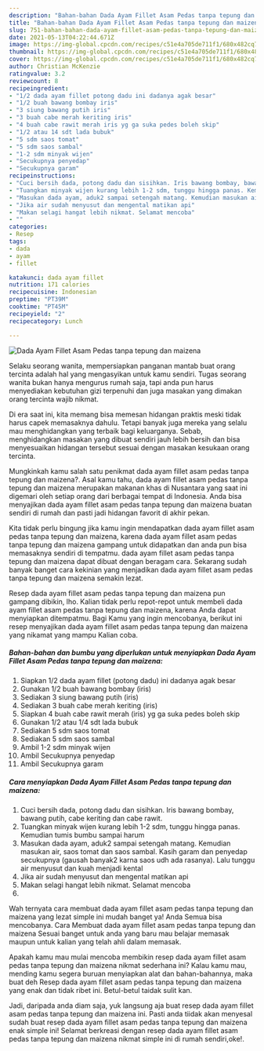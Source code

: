 ```yaml
---
description: "Bahan-bahan Dada Ayam Fillet Asam Pedas tanpa tepung dan maizena yang enak Untuk Jualan"
title: "Bahan-bahan Dada Ayam Fillet Asam Pedas tanpa tepung dan maizena yang enak Untuk Jualan"
slug: 751-bahan-bahan-dada-ayam-fillet-asam-pedas-tanpa-tepung-dan-maizena-yang-enak-untuk-jualan
date: 2021-05-13T04:22:44.671Z
image: https://img-global.cpcdn.com/recipes/c51e4a705de711f1/680x482cq70/dada-ayam-fillet-asam-pedas-tanpa-tepung-dan-maizena-foto-resep-utama.jpg
thumbnail: https://img-global.cpcdn.com/recipes/c51e4a705de711f1/680x482cq70/dada-ayam-fillet-asam-pedas-tanpa-tepung-dan-maizena-foto-resep-utama.jpg
cover: https://img-global.cpcdn.com/recipes/c51e4a705de711f1/680x482cq70/dada-ayam-fillet-asam-pedas-tanpa-tepung-dan-maizena-foto-resep-utama.jpg
author: Christian McKenzie
ratingvalue: 3.2
reviewcount: 8
recipeingredient:
- "1/2 dada ayam fillet potong dadu ini dadanya agak besar"
- "1/2 buah bawang bombay iris"
- "3 siung bawang putih iris"
- "3 buah cabe merah keriting iris"
- "4 buah cabe rawit merah iris yg ga suka pedes boleh skip"
- "1/2 atau 14 sdt lada bubuk"
- "5 sdm saos tomat"
- "5 sdm saos sambal"
- "1-2 sdm minyak wijen"
- "Secukupnya penyedap"
- "Secukupnya garam"
recipeinstructions:
- "Cuci bersih dada, potong dadu dan sisihkan. Iris bawang bombay, bawang putih, cabe keriting dan cabe rawit."
- "Tuangkan minyak wijen kurang lebih 1-2 sdm, tunggu hingga panas. Kemudian tumis bumbu sampai harum"
- "Masukan dada ayam, aduk2 sampai setengah matang. Kemudian masukan air, saos tomat dan saos sambal. Kasih garam dan penyedap secukupnya (gausah banyak2 karna saos udh ada rasanya). Lalu tunggu air menyusut dan kuah menjadi kental"
- "Jika air sudah menyusut dan mengental matikan api"
- "Makan selagi hangat lebih nikmat. Selamat mencoba"
- ""
categories:
- Resep
tags:
- dada
- ayam
- fillet

katakunci: dada ayam fillet 
nutrition: 171 calories
recipecuisine: Indonesian
preptime: "PT39M"
cooktime: "PT45M"
recipeyield: "2"
recipecategory: Lunch

---
```



![Dada Ayam Fillet Asam Pedas tanpa tepung dan maizena](https://img-global.cpcdn.com/recipes/c51e4a705de711f1/680x482cq70/dada-ayam-fillet-asam-pedas-tanpa-tepung-dan-maizena-foto-resep-utama.jpg)

Selaku seorang wanita, mempersiapkan panganan mantab buat orang tercinta adalah hal yang mengasyikan untuk kamu sendiri. Tugas seorang  wanita bukan hanya mengurus rumah saja, tapi anda pun harus menyediakan kebutuhan gizi terpenuhi dan juga masakan yang dimakan orang tercinta wajib nikmat.

Di era  saat ini, kita memang bisa memesan hidangan praktis meski tidak harus capek memasaknya dahulu. Tetapi banyak juga mereka yang selalu mau menghidangkan yang terbaik bagi keluarganya. Sebab, menghidangkan masakan yang dibuat sendiri jauh lebih bersih dan bisa menyesuaikan hidangan tersebut sesuai dengan masakan kesukaan orang tercinta. 



Mungkinkah kamu salah satu penikmat dada ayam fillet asam pedas tanpa tepung dan maizena?. Asal kamu tahu, dada ayam fillet asam pedas tanpa tepung dan maizena merupakan makanan khas di Nusantara yang saat ini digemari oleh setiap orang dari berbagai tempat di Indonesia. Anda bisa menyajikan dada ayam fillet asam pedas tanpa tepung dan maizena buatan sendiri di rumah dan pasti jadi hidangan favorit di akhir pekan.

Kita tidak perlu bingung jika kamu ingin mendapatkan dada ayam fillet asam pedas tanpa tepung dan maizena, karena dada ayam fillet asam pedas tanpa tepung dan maizena gampang untuk didapatkan dan anda pun bisa memasaknya sendiri di tempatmu. dada ayam fillet asam pedas tanpa tepung dan maizena dapat dibuat dengan beragam cara. Sekarang sudah banyak banget cara kekinian yang menjadikan dada ayam fillet asam pedas tanpa tepung dan maizena semakin lezat.

Resep dada ayam fillet asam pedas tanpa tepung dan maizena pun gampang dibikin, lho. Kalian tidak perlu repot-repot untuk membeli dada ayam fillet asam pedas tanpa tepung dan maizena, karena Anda dapat menyiapkan ditempatmu. Bagi Kamu yang ingin mencobanya, berikut ini resep menyajikan dada ayam fillet asam pedas tanpa tepung dan maizena yang nikamat yang mampu Kalian coba.

<!--inarticleads1-->

##### Bahan-bahan dan bumbu yang diperlukan untuk menyiapkan Dada Ayam Fillet Asam Pedas tanpa tepung dan maizena:

1. Siapkan 1/2 dada ayam fillet (potong dadu) ini dadanya agak besar
1. Gunakan 1/2 buah bawang bombay (iris)
1. Sediakan 3 siung bawang putih (iris)
1. Sediakan 3 buah cabe merah keriting (iris)
1. Siapkan 4 buah cabe rawit merah (iris) yg ga suka pedes boleh skip
1. Gunakan 1/2 atau 1/4 sdt lada bubuk
1. Sediakan 5 sdm saos tomat
1. Sediakan 5 sdm saos sambal
1. Ambil 1-2 sdm minyak wijen
1. Ambil Secukupnya penyedap
1. Ambil Secukupnya garam




<!--inarticleads2-->

##### Cara menyiapkan Dada Ayam Fillet Asam Pedas tanpa tepung dan maizena:

1. Cuci bersih dada, potong dadu dan sisihkan. Iris bawang bombay, bawang putih, cabe keriting dan cabe rawit.
1. Tuangkan minyak wijen kurang lebih 1-2 sdm, tunggu hingga panas. Kemudian tumis bumbu sampai harum
1. Masukan dada ayam, aduk2 sampai setengah matang. Kemudian masukan air, saos tomat dan saos sambal. Kasih garam dan penyedap secukupnya (gausah banyak2 karna saos udh ada rasanya). Lalu tunggu air menyusut dan kuah menjadi kental
1. Jika air sudah menyusut dan mengental matikan api
1. Makan selagi hangat lebih nikmat. Selamat mencoba
1. 




Wah ternyata cara membuat dada ayam fillet asam pedas tanpa tepung dan maizena yang lezat simple ini mudah banget ya! Anda Semua bisa mencobanya. Cara Membuat dada ayam fillet asam pedas tanpa tepung dan maizena Sesuai banget untuk anda yang baru mau belajar memasak maupun untuk kalian yang telah ahli dalam memasak.

Apakah kamu mau mulai mencoba membikin resep dada ayam fillet asam pedas tanpa tepung dan maizena nikmat sederhana ini? Kalau kamu mau, mending kamu segera buruan menyiapkan alat dan bahan-bahannya, maka buat deh Resep dada ayam fillet asam pedas tanpa tepung dan maizena yang enak dan tidak ribet ini. Betul-betul taidak sulit kan. 

Jadi, daripada anda diam saja, yuk langsung aja buat resep dada ayam fillet asam pedas tanpa tepung dan maizena ini. Pasti anda tiidak akan menyesal sudah buat resep dada ayam fillet asam pedas tanpa tepung dan maizena enak simple ini! Selamat berkreasi dengan resep dada ayam fillet asam pedas tanpa tepung dan maizena nikmat simple ini di rumah sendiri,oke!.

